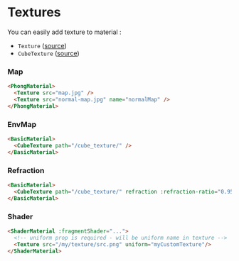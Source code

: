 # Textures

You can easily add texture to material :

- `Texture` ([source](https://github.com/troisjs/trois/blob/master/src/materials/Texture.js))
- `CubeTexture` ([source](https://github.com/troisjs/trois/blob/master/src/materials/CubeTexture.js))

### Map

```html
<PhongMaterial>
  <Texture src="map.jpg" />
  <Texture src="normal-map.jpg" name="normalMap" />
</PhongMaterial>
```

### EnvMap

```html
<BasicMaterial>
  <CubeTexture path="/cube_texture/" />
</BasicMaterial>
```

### Refraction

```html
<BasicMaterial>
  <CubeTexture path="/cube_texture/" refraction :refraction-ratio="0.95" />
</BasicMaterial>
```

### Shader

```html
<ShaderMaterial :fragmentShader="...">
  <!-- uniform prop is required - will be uniform name in texture -->
  <Texture src="/my/texture/src.png" uniform="myCustomTexture"/>
</ShaderMaterial>
```
